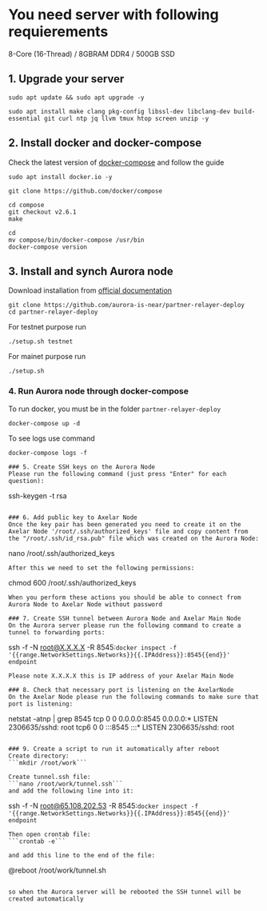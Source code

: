 # You need server with following requierements

8-Core (16-Thread) / 8GBRAM DDR4 / 500GB SSD

## 1. Upgrade your server
```
sudo apt update && sudo apt upgrade -y
```
```
sudo apt install make clang pkg-config libssl-dev libclang-dev build-essential git curl ntp jq llvm tmux htop screen unzip -y
```
## 2. Install docker and docker-compose

Check the latest version of [docker-compose](https://github.com/docker/compose) and follow the guide
```
sudo apt install docker.io -y
```
```
git clone https://github.com/docker/compose
```
```
cd compose
git checkout v2.6.1
make
```
```
cd
mv compose/bin/docker-compose /usr/bin
docker-compose version
```
## 3. Install and synch Aurora node

Download installation from [official documentation](https://github.com/aurora-is-near/partner-relayer-deploy)
```
git clone https://github.com/aurora-is-near/partner-relayer-deploy
cd partner-relayer-deploy
```
For testnet purpose run 
```
./setup.sh testnet
```
For mainet purpose run
```
./setup.sh
```
### 4. Run Aurora node through docker-compose
To run docker, you must be in the folder `partner-relayer-deploy`
``` 
docker-compose up -d
```
To see logs use command
```
docker-compose logs -f

### 5. Create SSH keys on the Aurora Node
Please run the following command (just press "Enter" for each question):
```
ssh-keygen -t rsa
```

### 6. Add public key to Axelar Node
Once the key pair has been generated you need to create it on the Axelar Node '/root/.ssh/authorized_keys' file and copy content from the "/root/.ssh/id_rsa.pub" file which was created on the Aurora Node:
```
nano /root/.ssh/authorized_keys
```
After this we need to set the following permissions:
```
chmod 600 /root/.ssh/authorized_keys
```
When you perform these actions you should be able to connect from Aurora Node to Axelar Node without password

### 7. Create SSH tunnel between Aurora Node and Axelar Main Node
On the Aurora server please run the following command to create a tunnel to forwarding ports:
```
ssh -f -N root@X.X.X.X -R 8545:`docker inspect -f '{{range.NetworkSettings.Networks}}{{.IPAddress}}:8545{{end}}' endpoint`
```
Please note X.X.X.X this is IP address of your Axelar Main Node

### 8. Check that necessary port is listening on the AxelarNode
On the Axelar Node please run the following commands to make sure that port is listening:
```
netstat -atnp | grep 8545
tcp        0      0 0.0.0.0:8545            0.0.0.0:*               LISTEN      2306635/sshd: root
tcp6       0      0 :::8545                 :::*                    LISTEN      2306635/sshd: root
```

### 9. Create a script to run it automatically after reboot
Create directory:
```mkdir /root/work```

Create tunnel.ssh file:
```nano /root/work/tunnel.ssh```
and add the following line into it:
```
ssh -f -N root@65.108.202.53 -R 8545:`docker inspect -f '{{range.NetworkSettings.Networks}}{{.IPAddress}}:8545{{end}}' endpoint`
```
Then open crontab file:
```crontab -e```

and add this line to the end of the file:
```
@reboot /root/work/tunnel.sh
```

so when the Aurora server will be rebooted the SSH tunnel will be created automatically
